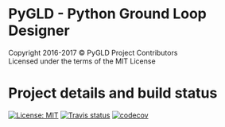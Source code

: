 # PyGLD - Python Ground Loop Designer

Copyright 2016-2017 © PyGLD Project Contributors<br>
Licensed under the terms of the MIT License

# Project details and build status

[![License: MIT](https://img.shields.io/badge/License-MIT-yellow.svg)](https://opensource.org/licenses/MIT)
[![Travis status](https://travis-ci.org/jnsebgosselin/pygld.svg?branch=master)](https://travis-ci.org/jnsebgosselin/pygld)
[![codecov](https://codecov.io/gh/jnsebgosselin/pygld/branch/master/graph/badge.svg)](https://codecov.io/gh/jnsebgosselin/pygld)
